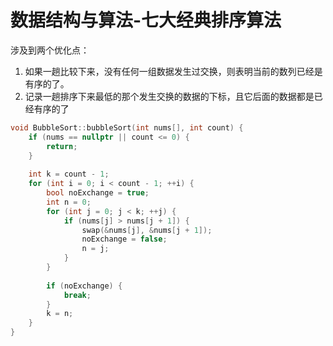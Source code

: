 #  数据结构与算法-七大经典排序算法

涉及到两个优化点：
1. 如果一趟比较下来，没有任何一组数据发生过交换，则表明当前的数列已经是有序的了。
2. 记录一趟排序下来最低的那个发生交换的数据的下标，且它后面的数据都是已经有序的了
```c++
void BubbleSort::bubbleSort(int nums[], int count) {
    if (nums == nullptr || count <= 0) {
        return;
    }
    
    int k = count - 1;
    for (int i = 0; i < count - 1; ++i) {
        bool noExchange = true;
        int n = 0;
        for (int j = 0; j < k; ++j) {
            if (nums[j] > nums[j + 1]) {
                swap(&nums[j], &nums[j + 1]);
                noExchange = false;
                n = j;
            }
        }
        
        if (noExchange) {
            break;
        }
        k = n;
    }
}
```
